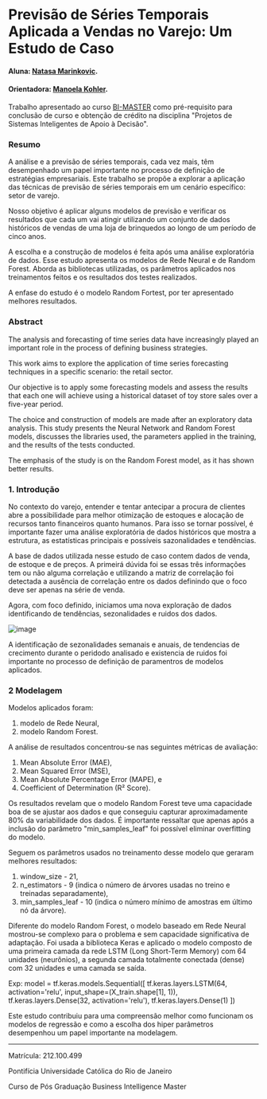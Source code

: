  
# Previsão de Séries Temporais Aplicada a Vendas no Varejo: Um Estudo de Caso

#### Aluna: [Natasa Marinkovic](https://github.com/natasariobgd).
#### Orientadora: [Manoela Kohler](https://github.com/manoelakohler).

Trabalho apresentado ao curso [BI-MASTER](https://ica.puc-rio.ai/bi-master) como pré-requisito para conclusão de curso e obtenção de crédito na disciplina "Projetos de Sistemas Inteligentes de Apoio à Decisão".

### Resumo

A análise e a previsão de séries temporais, cada vez mais, têm desempenhado um papel importante no processo de definição de estratégias empresariais.
Este trabalho se propõe a explorar a aplicação das técnicas de previsão de séries temporais em um cenário específico: setor de varejo.

Nosso objetivo é aplicar alguns modelos de previsão e verificar os resultados que cada um vai atingir utilizando um conjunto de dados históricos de vendas de uma loja de brinquedos ao longo de um período de cinco anos.

A escolha e a construção de modelos é feita após uma análise exploratória de dados. 
Esse estudo apresenta os modelos de Rede Neural e de Random Forest. Aborda as bibliotecas utilizadas, os parâmetros aplicados nos treinamentos feitos e os resultados dos testes realizados.

A enfase do estudo é o modelo Random Fortest, por ter apresentado melhores resultados.

### Abstract

The analysis and forecasting of time series data have increasingly played an important role in the process of defining business strategies.

This work aims to explore the application of time series forecasting techniques in a specific scenario: the retail sector.

Our objective is to apply some forecasting models and assess the results that each one will achieve using a historical dataset of toy store sales over a five-year period.

The choice and construction of models are made after an exploratory data analysis. This study presents the Neural Network and Random Forest models, discusses the libraries used, the parameters applied in the training, and the results of the tests conducted.

The emphasis of the study is on the Random Forest model, as it has shown better results.


### 1. Introdução

No contexto do varejo, entender e tentar antecipar a procura de clientes abre a possibilidade para melhor otimização de estoques e alocação de recursos tanto financeiros quanto humanos.
Para isso se tornar possível, é importante fazer uma análise exploratória de dados históricos que mostra a estrutura, as estatísticas principais e possíveis sazonalidades e tendências.

A base de dados utilizada nesse estudo de caso contem dados de venda, de estoque e de preços. 
A primeirá dúvida foi se essas três informações tem ou não alguma correlação e utilizando a matriz de correlação foi detectada a ausência de correlação entre os dados definindo que o foco deve ser apenas na série de venda.

Agora, com foco definido, iniciamos uma nova exploração de dados identificando de tendências, sezonalidades e ruidos dos dados.

![image](https://github.com/natasariobgd/TCC-BI-PUC/assets/97364314/c57df118-6c3a-4862-b6e0-7d03bda46991)

A identificação de sezonalidades semanais e anuais, de tendencias de crecimento durante o peridodo analisado e existencia de ruidos foi importante no processo de definição de paramentros de modelos aplicados. 

### 2 Modelagem

Modelos aplicados foram:

1.	modelo de Rede Neural,
2.	modelo Random Forest.

A análise de resultados concentrou-se nas seguintes métricas de avaliação:

1. Mean Absolute Error (MAE),
2. Mean Squared Error (MSE),
3. Mean Absolute Percentage Error (MAPE), e
4. Coefficient of Determination (R² Score).

Os resultados revelam que o modelo Random Forest teve uma capacidade boa de se ajustar aos dados e que conseguiu capturar aproximadamente 80% da variabilidade dos dados.
É importante ressaltar que apenas após a inclusão do parâmetro "min_samples_leaf" foi possível eliminar overfitting do modelo.

Seguem os parâmetros usados no treinamento desse modelo que geraram melhores resultados:

1. window_size - 21,
2. n_estimators - 9 (indica o número de árvores usadas no treino e treinadas separadamente),
3. min_samples_leaf - 10 (indica o número mínimo de amostras em último nó da árvore).

Diferente do modelo Random Forest, o modelo baseado em Rede Neural mostrou-se complexo para o problema e sem capacidade significativa de adaptação.
Foi usada a biblioteca Keras e aplicado o modelo composto de uma primeira camada da rede LSTM (Long Short-Term Memory) com 64 unidades (neurônios), a segunda camada totalmente conectada (dense) com 32 unidades e uma camada se saída.

Exp: model = tf.keras.models.Sequential([ tf.keras.layers.LSTM(64, activation='relu', input_shape=(X_train.shape[1], 1)), tf.keras.layers.Dense(32, activation='relu'), tf.keras.layers.Dense(1) ])

Este estudo contribuiu para uma compreensão melhor como funcionam os modelos de regressão e como a escolha dos hiper parâmetros desempenhou um papel importante na modelagem.

----------------------------------

Matrícula: 212.100.499

Pontifícia Universidade Católica do Rio de Janeiro

Curso de Pós Graduação Business Intelligence Master

